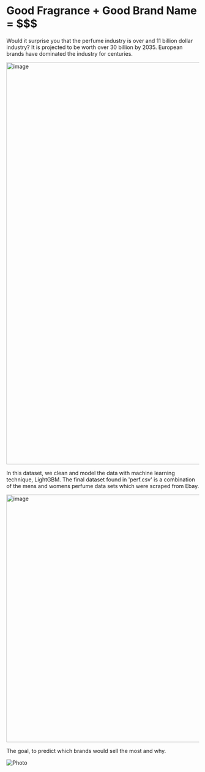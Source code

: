 # Good Fragrance + Good Brand Name = $$$
Would it surprise you that the perfume industry is over and 11 billion dollar industry? It is projected to be worth over 30 billion by 2035. European brands have dominated the industry for centuries.






<img width="1049" alt="image" src="https://github.com/user-attachments/assets/210f027c-1778-4e6e-a3d2-07082381f1dc" />







In this dataset, we clean and model the data with machine learning technique, LightGBM. The final dataset found in 'perf.csv' is a combination of the mens and womens perfume data sets which were scraped from Ebay.


<img width="646" alt="image" src="https://github.com/user-attachments/assets/b2ddc060-cd9f-4c2b-a81b-0e211efb13a3" />




The goal, to predict which brands would sell the most and why. 


![Photo](https://github.com/user-attachments/assets/0efe5199-72a0-4448-9474-bd08b9cb7b59)
